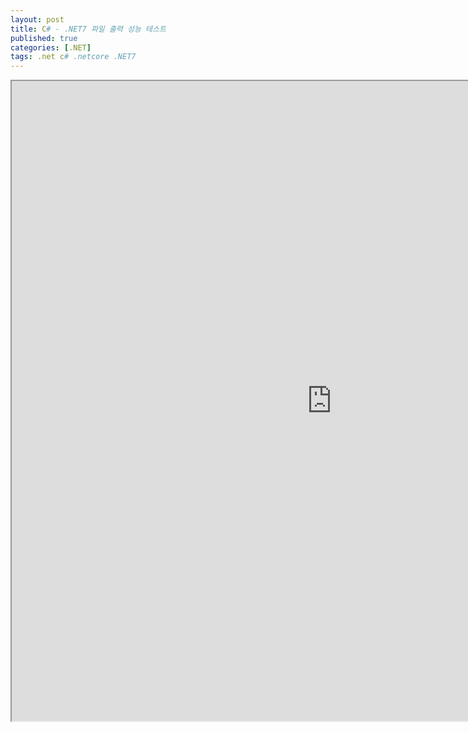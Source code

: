 ```yaml
---
layout: post
title: C# - .NET7 파일 출력 성능 테스트
published: true
categories: [.NET]
tags: .net c# .netcore .NET7
---  
```

<iframe width="1024" height="1024" src="https://docs.google.com/document/d/e/2PACX-1vRhUYMrOnrRjdc3xxygGivtC1XPRjIjYnlTkPL5DCV-EOhKrwetZT7bscPOqlwF-KGRyClm9KxND97E/pub?embedded=true"></iframe>    
   